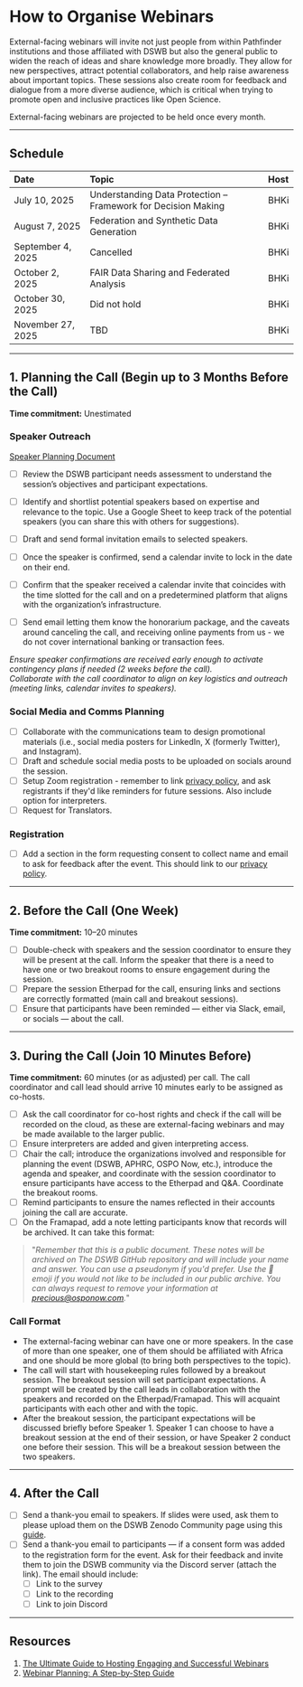 # How to Organise Webinars

External-facing webinars will invite not just people from within Pathfinder institutions and those affiliated with DSWB but also the general public to widen the reach of ideas and share knowledge more broadly. They allow for new perspectives, attract potential collaborators, and help raise awareness about important topics. These sessions also create room for feedback and dialogue from a more diverse audience, which is critical when trying to promote open and inclusive practices like Open Science.

External-facing webinars are projected to be held once every month.

---

## Schedule

| Date | Topic | Host |
| :---- | :---- | :---- |
| July 10, 2025 | Understanding Data Protection – Framework for Decision Making | BHKi |
| August 7, 2025 | Federation and Synthetic Data Generation | BHKi |
| September 4, 2025 | Cancelled | BHKi |
| October 2, 2025 | FAIR Data Sharing and Federated Analysis | BHKi |
| October 30, 2025 | Did not hold | BHKi |
| November 27, 2025 | TBD | BHKi |

---

## 1. Planning the Call (Begin up to 3 Months Before the Call)

**Time commitment:** Unestimated  

### Speaker Outreach  

[Speaker Planning Document](https://docs.google.com/spreadsheets/u/0/d/1Io84HrUBehMOZ8vuulFdYk8f8bwoXUVx3BXQUDWsnm0/edit)

- [ ] Review the DSWB participant needs assessment to understand the session’s objectives and participant expectations.  
- [ ] Identify and shortlist potential speakers based on expertise and relevance to the topic. Use a Google Sheet to keep track of the potential speakers (you can share this with others for suggestions).  
- [ ] Draft and send formal invitation emails to selected speakers.  
- [ ] Once the speaker is confirmed, send a calendar invite to lock in the date on their end.  
- [ ] Confirm that the speaker received a calendar invite that coincides with the time slotted for the call and on a predetermined platform that aligns with the organization’s infrastructure.
- [ ] Send email letting them know the honorarium package, and the caveats around canceling the call, and receiving online payments from us - we do not cover international banking or transaction fees.


*Ensure speaker confirmations are received early enough to activate contingency plans if needed (2 weeks before the call).*  
*Collaborate with the call coordinator to align on key logistics and outreach (meeting links, calendar invites to speakers).*

### Social Media and Comms Planning

- [ ] Collaborate with the communications team to design promotional materials (i.e., social media posters for LinkedIn, X (formerly Twitter), and Instagram).  
- [ ] Draft and schedule social media posts to be uploaded on socials around the session.
- [ ] Setup Zoom registration - remember to link [privacy policy](https://www.osponow.com/privacy), and ask registrants if they'd like reminders for future sessions. Also include option for interpreters.
- [ ] Request for Translators.

### Registration

- [ ] Add a section in the form requesting consent to collect name and email to ask for feedback after the event. This should link to our [privacy policy](https://www.osponow.com/privacy).  

---

## 2. Before the Call (One Week)

**Time commitment:** 10–20 minutes  

- [ ] Double-check with speakers and the session coordinator to ensure they will be present at the call. Inform the speaker that there is a need to have one or two breakout rooms to ensure engagement during the session.  
- [ ] Prepare the session Etherpad for the call, ensuring links and sections are correctly formatted (main call and breakout sessions).  
- [ ] Ensure that participants have been reminded — either via Slack, email, or socials — about the call.  

---

## 3. During the Call (Join 10 Minutes Before)

**Time commitment:** 60 minutes (or as adjusted) per call. The call coordinator and call lead should arrive 10 minutes early to be assigned as co-hosts.  

- [ ] Ask the call coordinator for co-host rights and check if the call will be recorded on the cloud, as these are external-facing webinars and may be made available to the larger public.
- [ ] Ensure interpreters are added and given interpreting access.
- [ ] Chair the call; introduce the organizations involved and responsible for planning the event (DSWB, APHRC, OSPO Now, etc.), introduce the agenda and speaker, and coordinate with the session coordinator to ensure participants have access to the Etherpad and Q&A. Coordinate the breakout rooms.  
- [ ] Remind participants to ensure the names reflected in their accounts joining the call are accurate.  
- [ ] On the Framapad, add a note letting participants know that records will be archived. It can take this format:  

> "_Remember that this is a public document. These notes will be archived on The DSWB GitHub repository and will include your name and answer. You can use a pseudonym if you'd prefer. Use the 🤫 emoji if you would not like to be included in our public archive. You can always request to remove your information at precious@osponow.com._"

### Call Format

- The external-facing webinar can have one or more speakers. In the case of more than one speaker, one of them should be affiliated with Africa and one should be more global (to bring both perspectives to the topic).  
- The call will start with housekeeping rules followed by a breakout session. The breakout session will set participant expectations. A prompt will be created by the call leads in collaboration with the speakers and recorded on the Etherpad/Framapad. This will acquaint participants with each other and with the topic.  
- After the breakout session, the participant expectations will be discussed briefly before Speaker 1. Speaker 1 can choose to have a breakout session at the end of their session, or have Speaker 2 conduct one before their session. This will be a breakout session between the two speakers.  

---

## 4. After the Call

- [ ] Send a thank-you email to speakers. If slides were used, ask them to please upload them on the DSWB Zenodo Community page using this [guide](https://aphrc-dswb.github.io/dswb-open-science-capacity-wg/zenodo-guide/).  
- [ ] Send a thank-you email to participants — if a consent form was added to the registration form for the event. Ask for their feedback and invite them to join the DSWB community via the Discord server (attach the link). The email should include:  
  - [ ] Link to the survey  
  - [ ] Link to the recording  
  - [ ] Link to join Discord  

---

## Resources

1. [The Ultimate Guide to Hosting Engaging and Successful Webinars](https://www.vfairs.com/blog/host-a-webinar/)  
2. [Webinar Planning: A Step-by-Step Guide](https://www.cvent.com/en/blog/events/webinar-planning)
